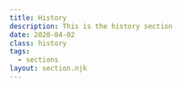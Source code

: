 ```yaml
---
title: History
description: This is the history section
date: 2020-04-02
class: history
tags:
  - sections
layout: section.njk
---
```

